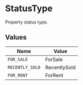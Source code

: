 # StatusType

Property status type.


## Values

| Name            | Value           |
| --------------- | --------------- |
| `FOR_SALE`      | ForSale         |
| `RECENTLY_SOLD` | RecentlySold    |
| `FOR_RENT`      | ForRent         |
